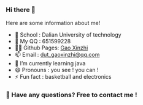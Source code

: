 ### Hi there 👋

<!--
**GaoXinzhi/GaoXinzhi** is a ✨ _special_ ✨ repository because its `README.md` (this file) appears on your GitHub profile.

Here are some ideas to get you started:

- 🔭 I’m currently working on ...
- 🌱 I’m currently learning ...
- 👯 I’m looking to collaborate on ...
- 🤔 I’m looking for help with ...
- 💬 Ask me about ...
- 📫 How to reach me: ...
- 😄 Pronouns: ...
- ⚡ Fun fact: ...
-->

Here are some information about me!

- 🏫  School : Dalian University of technology
- 🐧  My QQ : 651599228
- 🙆‍♂️  Github Pages: [Gao Xinzhi](https://gaoxinzhi.github.io)
- 📫  Email : dut_gaoxinzhi@qq.com
- 🌱  I’m currently learning java
- 😄  Pronouns : you see ! you can !
- ⚡  Fun fact : basketball and electronics

### 💬  Have any questions? Free to contact me !




